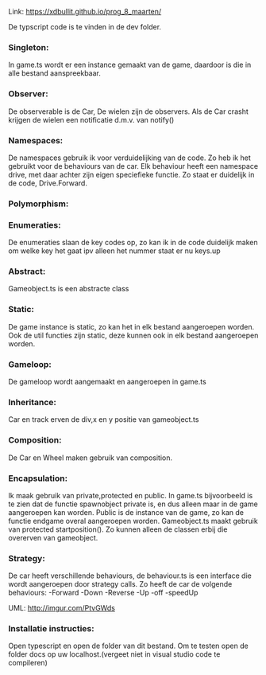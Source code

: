 Link: https://xdbullit.github.io/prog_8_maarten/

De typscript code is te vinden in de dev folder.

### Singleton:
In game.ts wordt er een instance gemaakt van de game, daardoor is die in alle bestand aanspreekbaar.

### Observer:
De observerable is de Car, De wielen zijn de observers. Als de Car crasht krijgen de wielen een notificatie d.m.v. van notify()

### Namespaces:
De namespaces gebruik ik voor verduidelijking van de code. Zo heb ik het gebruikt voor de behaviours van de car. Elk behaviour heeft een namespace drive, met daar achter zijn eigen speciefieke functie. Zo staat er duidelijk in de code, Drive.Forward. 

### Polymorphism:

### Enumeraties:
De enumeraties slaan de key codes op, zo kan ik in de code duidelijk maken om welke key het gaat ipv alleen het nummer staat er nu keys.up 

### Abstract:
Gameobject.ts is een abstracte class

### Static:
De game instance is static, zo kan het in elk bestand aangeroepen worden.
Ook de util functies zijn static, deze kunnen ook in elk bestand aangeroepen worden.

### Gameloop:
De gameloop wordt aangemaakt en aangeroepen in game.ts

### Inheritance: 
Car en track erven de div,x en y positie van gameobject.ts

### Composition:
De Car en Wheel maken gebruik van composition.

### Encapsulation:
Ik maak gebruik van private,protected en public. In game.ts bijvoorbeeld is te zien dat de functie spawnobject private is, en dus alleen maar in de game aangeroepen kan worden. Public is de instance van de game, zo kan de functie endgame overal aangeroepen worden.
Gameobject.ts maakt gebruik van protected startposition(). Zo kunnen alleen de classen erbij die overerven van gameobject.


### Strategy:
De car heeft verschillende behaviours, de behaviour.ts is een interface die wordt aangeroepen door strategy calls. 
Zo heeft de car de volgende behaviours:
-Forward
-Down
-Reverse
-Up
-off
-speedUp

UML: http://imgur.com/PtvGWds

### Installatie instructies:

Open typescript en open de folder van dit bestand. 
Om te testen open de folder docs op uw localhost.(vergeet niet in visual studio code te compileren)